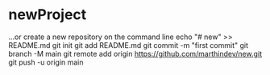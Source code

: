 # newProject

…or create a new repository on the command line
echo "# new" >> README.md
git init
git add README.md
git commit -m "first commit"
git branch -M main
git remote add origin https://github.com/marthindev/new.git
git push -u origin main

